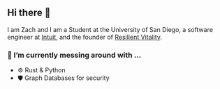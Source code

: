 ## Hi there 👋

I am Zach and I am a Student at the University of San Diego, a software engineer at [Intuit](https://www.intuit.com/), and the founder of [Resilient Vitality](https://www.resilientvitality.com/).

### 🌱 I’m currently messing around with  ...

* :gear: Rust & Python
* 🛡️ Graph Databases for security
